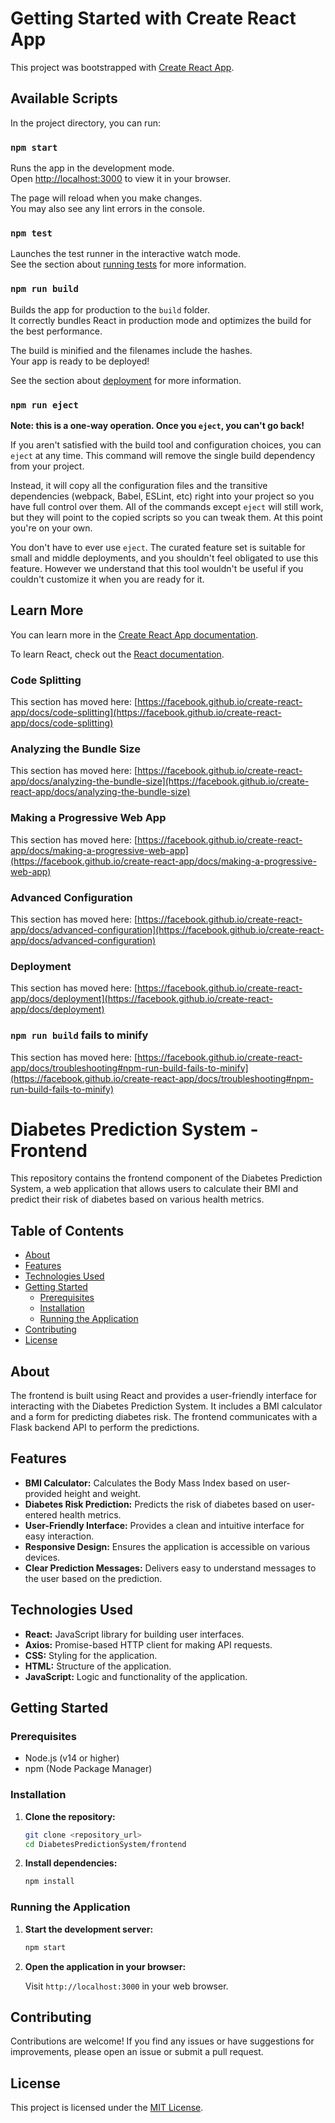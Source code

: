# Getting Started with Create React App

This project was bootstrapped with [Create React App](https://github.com/facebook/create-react-app).

## Available Scripts

In the project directory, you can run:

### `npm start`

Runs the app in the development mode.\
Open [http://localhost:3000](http://localhost:3000) to view it in your browser.

The page will reload when you make changes.\
You may also see any lint errors in the console.

### `npm test`

Launches the test runner in the interactive watch mode.\
See the section about [running tests](https://facebook.github.io/create-react-app/docs/running-tests) for more information.

### `npm run build`

Builds the app for production to the `build` folder.\
It correctly bundles React in production mode and optimizes the build for the best performance.

The build is minified and the filenames include the hashes.\
Your app is ready to be deployed!

See the section about [deployment](https://facebook.github.io/create-react-app/docs/deployment) for more information.

### `npm run eject`

**Note: this is a one-way operation. Once you `eject`, you can't go back!**

If you aren't satisfied with the build tool and configuration choices, you can `eject` at any time. This command will remove the single build dependency from your project.

Instead, it will copy all the configuration files and the transitive dependencies (webpack, Babel, ESLint, etc) right into your project so you have full control over them. All of the commands except `eject` will still work, but they will point to the copied scripts so you can tweak them. At this point you're on your own.

You don't have to ever use `eject`. The curated feature set is suitable for small and middle deployments, and you shouldn't feel obligated to use this feature. However we understand that this tool wouldn't be useful if you couldn't customize it when you are ready for it.

## Learn More

You can learn more in the [Create React App documentation](https://facebook.github.io/create-react-app/docs/getting-started).

To learn React, check out the [React documentation](https://reactjs.org/).

### Code Splitting

This section has moved here: [https://facebook.github.io/create-react-app/docs/code-splitting](https://facebook.github.io/create-react-app/docs/code-splitting)

### Analyzing the Bundle Size

This section has moved here: [https://facebook.github.io/create-react-app/docs/analyzing-the-bundle-size](https://facebook.github.io/create-react-app/docs/analyzing-the-bundle-size)

### Making a Progressive Web App

This section has moved here: [https://facebook.github.io/create-react-app/docs/making-a-progressive-web-app](https://facebook.github.io/create-react-app/docs/making-a-progressive-web-app)

### Advanced Configuration

This section has moved here: [https://facebook.github.io/create-react-app/docs/advanced-configuration](https://facebook.github.io/create-react-app/docs/advanced-configuration)

### Deployment

This section has moved here: [https://facebook.github.io/create-react-app/docs/deployment](https://facebook.github.io/create-react-app/docs/deployment)

### `npm run build` fails to minify

This section has moved here: [https://facebook.github.io/create-react-app/docs/troubleshooting#npm-run-build-fails-to-minify](https://facebook.github.io/create-react-app/docs/troubleshooting#npm-run-build-fails-to-minify)


# Diabetes Prediction System - Frontend

This repository contains the frontend component of the Diabetes Prediction System, a web application that allows users to calculate their BMI and predict their risk of diabetes based on various health metrics.

## Table of Contents

- [About](#about)
- [Features](#features)
- [Technologies Used](#technologies-used)
- [Getting Started](#getting-started)
  - [Prerequisites](#prerequisites)
  - [Installation](#installation)
  - [Running the Application](#running-the-application)
- [Contributing](#contributing)
- [License](#license)

## About

The frontend is built using React and provides a user-friendly interface for interacting with the Diabetes Prediction System. It includes a BMI calculator and a form for predicting diabetes risk. The frontend communicates with a Flask backend API to perform the predictions.

## Features

- **BMI Calculator:** Calculates the Body Mass Index based on user-provided height and weight.
- **Diabetes Risk Prediction:** Predicts the risk of diabetes based on user-entered health metrics.
- **User-Friendly Interface:** Provides a clean and intuitive interface for easy interaction.
- **Responsive Design:** Ensures the application is accessible on various devices.
- **Clear Prediction Messages:** Delivers easy to understand messages to the user based on the prediction.

## Technologies Used

- **React:** JavaScript library for building user interfaces.
- **Axios:** Promise-based HTTP client for making API requests.
- **CSS:** Styling for the application.
- **HTML:** Structure of the application.
- **JavaScript:** Logic and functionality of the application.

## Getting Started

### Prerequisites

- Node.js (v14 or higher)
- npm (Node Package Manager)

### Installation

1.  **Clone the repository:**

    ```bash
    git clone <repository_url>
    cd DiabetesPredictionSystem/frontend
    ```

2.  **Install dependencies:**

    ```bash
    npm install
    ```

### Running the Application

1.  **Start the development server:**

    ```bash
    npm start
    ```

2.  **Open the application in your browser:**

    Visit `http://localhost:3000` in your web browser.


## Contributing

Contributions are welcome! If you find any issues or have suggestions for improvements, please open an issue or submit a pull request.

## License

This project is licensed under the [MIT License](LICENSE).



